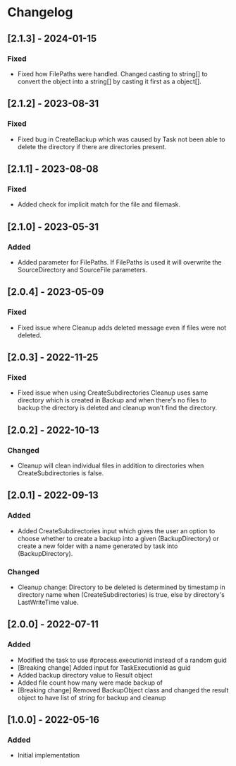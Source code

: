 # Changelog

## [2.1.3] - 2024-01-15
### Fixed
- Fixed how FilePaths were handled. Changed casting to string[] to convert the object into a string[] by casting it first as a object[].

## [2.1.2] - 2023-08-31
### Fixed
- Fixed bug in CreateBackup which was caused by Task not been able to delete the directory if there are directories present.

## [2.1.1] - 2023-08-08
### Fixed
- Added check for implicit match for the file and filemask.

## [2.1.0] - 2023-05-31
### Added
- Added parameter for FilePaths. If FilePaths is used it will overwrite the SourceDirectory and SourceFile parameters.

## [2.0.4] - 2023-05-09
### Fixed
- Fixed issue where Cleanup adds deleted message even if files were not deleted.

## [2.0.3] - 2022-11-25
### Fixed
- Fixed issue when using CreateSubdirectories Cleanup uses same directory which is created in Backup and when there's no files to backup the directory is deleted and cleanup won't find the directory.

## [2.0.2] - 2022-10-13
### Changed
- Cleanup will clean individual files in addition to directories when CreateSubdirectories is false.

## [2.0.1] - 2022-09-13
### Added
- Added CreateSubdirectories input which gives the user an option to choose whether to create a backup into a given (BackupDirectory) or create a new folder with a name generated by task into (BackupDirectory).
### Changed
- Cleanup change: Directory to be deleted is determined by timestamp in directory name when (CreateSubdirectories) is true, else by directory's LastWriteTime value.

## [2.0.0] - 2022-07-11
### Added
- Modified the task to use #process.executionid instead of a random guid
- [Breaking change] Added input for TaskExecutionId as guid
- Added backup directory value to Result object
- Added file count how many were made backup of
- [Breaking change] Removed BackupObject class and changed the result object to have list of string for backup and cleanup

## [1.0.0] - 2022-05-16
### Added
- Initial implementation